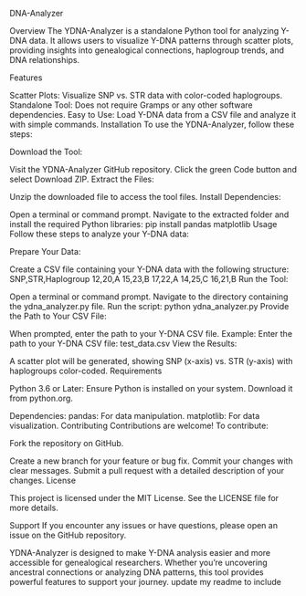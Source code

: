 DNA-Analyzer

Overview
The YDNA-Analyzer is a standalone Python tool for analyzing Y-DNA data. It allows users to visualize Y-DNA patterns through scatter plots, providing insights into genealogical connections, haplogroup trends, and DNA relationships.

Features

Scatter Plots: Visualize SNP vs. STR data with color-coded haplogroups.
Standalone Tool: Does not require Gramps or any other software dependencies.
Easy to Use: Load Y-DNA data from a CSV file and analyze it with simple commands.
Installation
To use the YDNA-Analyzer, follow these steps:

Download the Tool:

Visit the YDNA-Analyzer GitHub repository.
Click the green Code button and select Download ZIP.
Extract the Files:

Unzip the downloaded file to access the tool files.
Install Dependencies:

Open a terminal or command prompt.
Navigate to the extracted folder and install the required Python libraries:
pip install pandas matplotlib
Usage
Follow these steps to analyze your Y-DNA data:

Prepare Your Data:

Create a CSV file containing your Y-DNA data with the following structure:
SNP,STR,Haplogroup
12,20,A
15,23,B
17,22,A
14,25,C
16,21,B
Run the Tool:

Open a terminal or command prompt.
Navigate to the directory containing the ydna_analyzer.py file.
Run the script:
python ydna_analyzer.py
Provide the Path to Your CSV File:

When prompted, enter the path to your Y-DNA CSV file.
Example:
Enter the path to your Y-DNA CSV file: test_data.csv
View the Results:

A scatter plot will be generated, showing SNP (x-axis) vs. STR (y-axis) with haplogroups color-coded.
Requirements

Python 3.6 or Later: Ensure Python is installed on your system. Download it from python.org.

Dependencies:
pandas: For data manipulation.
matplotlib: For data visualization.
Contributing
Contributions are welcome! To contribute:

Fork the repository on GitHub.

Create a new branch for your feature or bug fix.
Commit your changes with clear messages.
Submit a pull request with a detailed description of your changes.
License

This project is licensed under the MIT License. See the LICENSE file for more details.

Support
If you encounter any issues or have questions, please open an issue on the GitHub repository.

YDNA-Analyzer is designed to make Y-DNA analysis easier and more accessible for genealogical researchers. Whether you’re uncovering ancestral connections or analyzing DNA patterns, this tool provides powerful features to support your journey. update my readme to include
